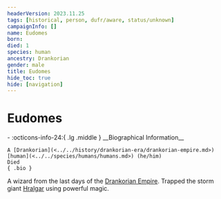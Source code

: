 ```yaml
---
headerVersion: 2023.11.25
tags: [historical, person, dufr/aware, status/unknown]
campaignInfo: []
name: Eudomes
born:
died: 1
species: human
ancestry: Drankorian
gender: male
title: Eudomes
hide_toc: true
hide: [navigation]
---
```

# Eudomes
<div class="grid cards ext-narrow-margin ext-one-column" markdown>
- :octicons-info-24:{ .lg .middle } __Biographical Information__

    A [Drankorian](<../../history/drankorian-era/drankorian-empire.md>) [human](<../../species/humans/humans.md>) (he/him)  
    Died  
    { .bio }

</div>


A wizard from the last days of the [Drankorian Empire](<../../history/drankorian-era/drankorian-empire.md>). Trapped the storm giant [Hralgar](<../giants/hralgar.md>) using powerful magic. 

